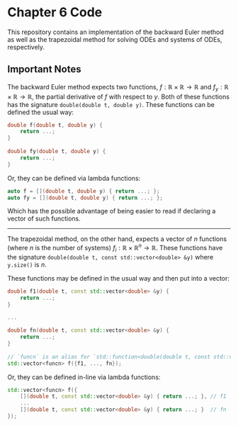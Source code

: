 # Chapter 6 Code
This repository contains an implementation of the backward Euler method as well as the trapezoidal method for solving ODEs and systems of ODEs, respectively.
## Important Notes
The backward Euler method expects two functions, $f: \mathbb{R} \times \mathbb{R} \to \mathbb{R}$ and $f_y: \mathbb{R} \times \mathbb{R} \to \mathbb{R}$, the partial derivative of $f$ with respect to $y$. Both of these functions has the signature `double(double t, double y)`.
These functions can be defined the usual way:
```c++  
double f(double t, double y) {  
    return ...;
}  
  
double fy(double t, double y) {  
    return ...;
}  
```  
Or, they can be defined via lambda functions:
```c++  
auto f = [](double t, double y) { return ...; };  
auto fy = [](double t, double y) { return ...; };  
```
Which has the possible advantage of being easier to read if declaring a vector of such functions.

---

The trapezoidal method, on the other hand, expects a vector of $n$ functions (where $n$ is the number of systems) $f_i: \mathbb{R} \times \mathbb{R}^n \to \mathbb{R}$. These functions have the signature `double(double t, const std::vector<double> &y)` where `y.size()` is $n$.

These functions may be defined in the usual way and then put into a vector:
```c++  
double f1(double t, const std::vector<double> &y) {  
	return ...;
}  

...  
  
double fn(double t, const std::vector<double> &y) {  
	return ...;
}
 
// `funcn` is an alias for `std::function<double(double t, const std::vector<double> &y)>`  
std::vector<funcn> f({f1, ..., fn});  
```
Or, they can be defined in-line via lambda functions:
```c++  
std::vector<funcn> f({  
	[](double t, const std::vector<double> &y) { return ...; },	// f1
	...
	[](double t, const std::vector<double> &y) { return ...; }	// fn
});  
```